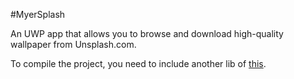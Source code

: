 #MyerSplash

An UWP app that allows you to browse and download high-quality wallpaper from Unsplash.com.

To compile the project, you need to include another lib of [this](https://github.com/JuniperPhoton/JP.Utils.UWP).
